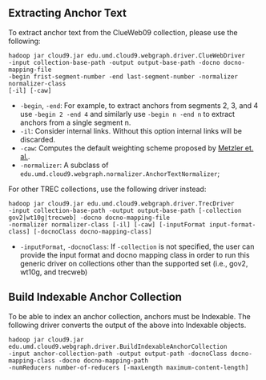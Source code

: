 Extracting Anchor Text
---------------------

To extract anchor text from the ClueWeb09 collection, please use the following:

	hadoop jar cloud9.jar edu.umd.cloud9.webgraph.driver.ClueWebDriver
	-input collection-base-path -output output-base-path -docno docno-mapping-file
	-begin frist-segment-number -end last-segment-number -normalizer normalizer-class
	[-il] [-caw]

* `-begin`, `-end`: For example, to extract anchors from segments 2, 3, and 4 use `-begin 2 -end 4` and similarly use `-begin n -end n` to extract anchors from a single segment n.
* `-il`: Consider internal links. Without this option internal links will be discarded.
* `-caw`: Computes the default weighting scheme proposed by [Metzler et. al.](http://dl.acm.org/citation.cfm?id=1571981).
* `-normalizer`: A subclass of `edu.umd.cloud9.webgraph.normalizer.AnchorTextNormalizer`;

For other TREC collections, use the following driver instead:

	hadoop jar cloud9.jar edu.umd.cloud9.webgraph.driver.TrecDriver
	-input collection-base-path -output output-base-path [-collection gov2|wt10g|trecweb] -docno docno-mapping-file
	-normalizer normalizer-class [-il] [-caw] [-inputFormat input-format-class] [-docnoClass docno-mapping-class]

* `-inputFormat`, `-docnoClass`: If `-collection` is not specified, the user can provide the input format and docno mapping class in order to run this generic driver on collections other than the supported set (i.e., gov2, wt10g, and trecweb)


Build Indexable Anchor Collection
---------------------------------

To be able to index an anchor collection, anchors must be Indexable. The following driver converts the output of the above into Indexable objects.

	hadoop jar cloud9.jar edu.umd.cloud9.webgraph.driver.BuildIndexableAnchorCollection
	-input anchor-collection-path -output output-path -docnoClass docno-mapping-class -docno docno-mapping-path
	-numReducers number-of-reducers [-maxLength maximum-content-length]


